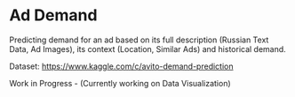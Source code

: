 # Ad Demand
Predicting demand for an ad based on its full description (Russian Text Data, Ad Images), its context (Location, Similar Ads) and historical demand.

Dataset: https://www.kaggle.com/c/avito-demand-prediction



Work in Progress - (Currently working on Data Visualization)
